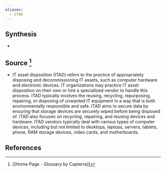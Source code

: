 ```yaml
---
aliases:
  - ITAD
---
```

## Synthesis
- 
## Source [^1]
- IT asset disposition (ITAD) refers to the practice of appropriately disposing and decommissioning IT assets, such as computer hardware and electronic devices. IT organizations may practice IT asset disposition on their own or hire a specialized vendor to handle this process. ITAD typically involves the reusing, recycling, repurposing, repairing, or disposing of unwanted IT equipment in a way that is both environmentally responsible and safe. ITAD aims to secure data by ensuring that storage devices are securely wiped before being disposed of. ITAD also focuses on recycling, repairing, and reusing devices and hardware. ITAD vendors typically deal with various types of computer devices, including but not limited to desktops, laptops, servers, tablets, phone, RAM storage devices, video cards, and motherboards.
## References

[^1]: [[Home Page - Glossary by Capterra]]